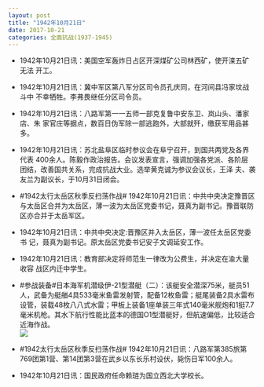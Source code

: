 ```yaml
---
layout: post
title: "1942年10月21日"
date: 2017-10-21
categories: 全面抗战(1937-1945)
---
```


<meta name="referrer" content="no-referrer" />

- 1942年10月21日讯：美国空军轰炸日占区开深煤矿公司林西矿，使开滦五矿无法 开工。 

- 1942年10月21日讯：冀中军区第八军分区司令员孔庆同，在河间县冯家坟战斗中 不幸牺牲。李弗畏继任分区司令员。 

- 1942年10月21日讯：八路军第一一五师一部克复鲁中安东卫、岚山头、潘家店、朱 家官庄等据点，数百日伪军除一部逃跑外，大部就歼，缴获军用品甚多。 

- 1942年10月21日讯：苏北盐阜区临时参议会在阜宁召开，到国共两党及各界代表 400余人。陈毅作政治报告。会议发表宣言，强调加强各党派、各阶层 团结，改善国共关系，完成抗战大业。选举黄克诚为参议会议长，王泽 夫、袭友兰为副议长，于10月31日闭会。 

- #1942太行太岳区秋季反扫荡作战# 1942年10月21日讯：中共中央决定豫晋区与太岳区合并为太岳区，薄一波为太岳区党委书记，聂真为副书记。豫晋联防区亦合并于太岳军区。 

- 1942年10月21日讯：中共中央决定:晋豫区并入太岳区，薄一波任太岳区党委书 记，聂真为副书记。原太岳区党委书记安子文调延安工作。 

- 1942年10月21日讯：教育部决定将师范生一律改为公费生，并决定在渝大量收容 战区内迁中学生。 

- #参战装备#日本海军机潜级伊-21型潜艇（二）：该艇安全潜深75米，艇员51人，武备为艇艏4具533毫米鱼雷发射管，配备12枚鱼雷；艇尾装备2具水雷布设管，装载48枚八八式水雷；甲板上装备1座单装三年式140毫米舰炮和1挺7.7毫米机枪。其水下航行性能比蓝本的德国O1型潜艇好，但航速偏低，比较适合近海作战。 <br/><img src="https://wx1.sinaimg.cn/large/aca367d8ly1fkpmyoq3d2j20j60cygod.jpg" />

- #1942太行太岳区秋季反扫荡作战# 1942年10月21日讯：八路军第385旅第769团第1营、第14团第3营在武乡以东长乐村设伏，毙伤日军100余人。 

- 1942年10月21日讯：国民政府任命赖琏为国立西北大学校长。 

